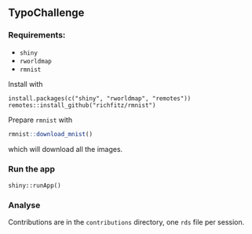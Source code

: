 ## TypoChallenge

### Requirements:

* `shiny`
* `rworldmap`
* `rmnist`

Install with

```
install.packages(c("shiny", "rworldmap", "remotes"))
remotes::install_github("richfitz/rmnist")
```

Prepare `rmnist` with

```r
rmnist::download_mnist()
```

which will download all the images.

### Run the app

```
shiny::runApp()
```

### Analyse

Contributions are in the `contributions` directory, one `rds` file per session.
